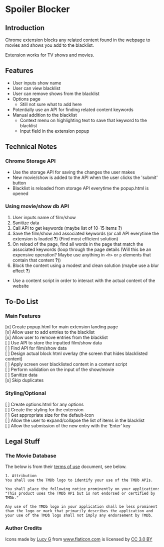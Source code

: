 # Spoiler Blocker

## Introduction

Chrome extension blocks any related content found in the webpage to movies and shows you add to the blacklist.

Extension works for TV shows and movies.

## Features

- User inputs show name 
- User can view blacklist
- User can remove shows from the blacklist
- Options page 
  - Still not sure what to add here
- Potentially use an API for finding related content keywords
- Manual addition to the blacklist
  - Context menu on highlighting text to save that keyword to the blacklist 
  - Input field in the extension popup


## Technical Notes

### Chrome Storage API

- Use the storage API for saving the changes the user makes
- New movie/show is added to the API when the user clicks the 'submit' button
- Blacklist is reloaded from storage API everytime the popup.html is opened


### Using movie/show db API

1. User inputs name of film/show
2. Sanitize data
3. Call API to get keywords (maybe list of 10-15 items **?**)
4. Save the film/show and associated keywords (or call API everytime the extension is loaded **?**) (Find most efficient solution)
5. On reload of the page, find all words in the page that match the associated keywords (loop through the page details (Will this be an expensive operation? Maybe use anything in `<h>` or `p` elements that contain that content **?**))
6. Block the content using a modest and clean solution (maybe use a blur effect **?**)

- Use a content script in order to interact with the actual content of the website


## To-Do List

### Main Features

[x] Create popup.html for main extension landing page  
[x] Allow user to add entries to the blacklist  
[x] Allow user to remove entries from the blacklist  
[ ] Use API to store the inputted film/show data  
[ ] Find API for film/show data  
[ ] Design actual block html overlay (the screen that hides blacklisted content)  
[ ] Apply screen over blacklisted content in a content script   
[ ] Perform validation on the input of the show/movie  
    [ ] Sanitize data  
    [x] Skip duplicates  

### Styling/Optional

[ ] Create options.html for any options  
[ ] Create the styling for the extension  
[ ] Get appropriate size for the default-icon  
[ ] Allow the user to expand/collapse the list of items in the blacklist  
[ ] Allow the submission of the new entry with the 'Enter' key  


## Legal Stuff

### The Movie Database

The below is from their [terms of use](https://www.themoviedb.org/documentation/api/terms-of-use) document, see below.

```
1. Attribution
You shall use the TMDb logo to identify your use of the TMDb APIs.

You shall place the following notice prominently on your application: "This product uses the TMDb API but is not endorsed or certified by TMDb."

Any use of the TMDb logo in your application shall be less prominent than the logo or mark that primarily describes the application and your use of the TMDb logo shall not imply any endorsement by TMDb.
```


### Author Credits

<div>Icons made by <a href="https://www.flaticon.com/authors/lucy-g" title="Lucy G">Lucy G</a> from <a href="https://www.flaticon.com/" 			    title="Flaticon">www.flaticon.com</a> is licensed by <a href="http://creativecommons.org/licenses/by/3.0/" 			    title="Creative Commons BY 3.0" target="_blank">CC 3.0 BY</a></div>

